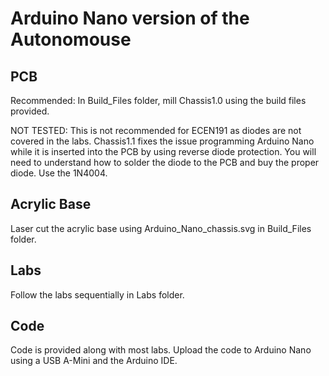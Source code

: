 # Arduino Nano version of the Autonomouse

## PCB
Recommended: In Build_Files folder, mill Chassis1.0 using the build files provided. 

NOT TESTED: This is not recommended for ECEN191 as diodes are not covered in the labs. Chassis1.1 fixes the issue 
programming Arduino Nano while it is inserted into the PCB by using reverse diode protection. You will
need to understand how to solder the diode to the PCB and buy the proper diode. Use the 1N4004.

## Acrylic Base
Laser cut the acrylic base using Arduino_Nano_chassis.svg in Build_Files folder. 

## Labs
Follow the labs sequentially in Labs folder.

## Code
Code is provided along with most labs. Upload the code to Arduino Nano using a USB A-Mini and the Arduino IDE. 